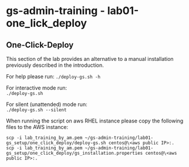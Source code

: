 # gs-admin-training - lab01-one_lick_deploy

## One-Click-Deploy
This section of the lab provides an alternative to a manual installation previously described in the introduction.

For help please run:
`./deploy-gs.sh -h`

For interactive mode run:  
`./deploy-gs.sh`

For silent (unattended) mode run:  
`./deploy-gs.sh --silent`

When running the script on aws RHEL instance please copy the following files to the AWS instance:  

```
scp -i lab_training_by_am.pem ~/gs-admin-training/lab01-gs_setup/one_click_deploy/deploy-gs.sh centos@\<aws public IP>:.
scp -i lab_training_by_am.pem ~/gs-admin-training/lab01-gs_setup/one_click_deploy/gs_installation.properties centos@\<aws public IP>:.
```
